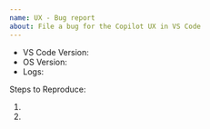 ```yaml
---
name: UX - Bug report
about: File a bug for the Copilot UX in VS Code
---
```


<!-- Please search existing issues to avoid creating duplicates -->
<!-- Please attach logs to help us diagnose your issue -->
<!-- Also please test using the latest insiders build to make sure your issue has not already been fixed: https://code.visualstudio.com/insiders/ -->

- VS Code Version:
- OS Version:
- Logs:

Steps to Reproduce:

1.
2.